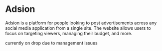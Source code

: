 # Adsion
Adsion is a platform for people looking to post advertisements across any social media application from a single site. The website allows users to focus on targeting viewers, managing their budget, and more.

currently on drop due to management issues

